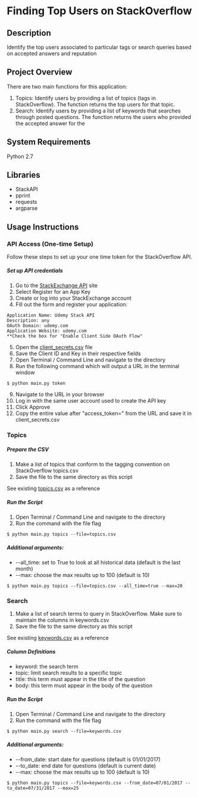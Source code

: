 # Finding Top Users on StackOverflow

## Description
Identify the top users associated to particular tags or search queries based on accepted answers and reputation

## Project Overview
There are two main functions for this application:

1. Topics: Identify users by providing a list of topics (tags in StackOverflow).  The function returns the top users for that topic.
2. Search: Identify users by providing a list of keywords that searches through posted questions.  The function returns the users who provided the accepted answer for the 

## System Requirements
Python 2.7

## Libraries
- StackAPI
- pprint
- requests
- argparse

## Usage Instructions

### API Access (One-time Setup)

Follow these steps to set up your one time token for the StackOverflow API.

##### Set up API credentials

1. Go to the [StackExchange API](https://api.stackexchange.com/) site
2. Select Register for an App Key
3. Create or log into your StackExchange account
4. Fill out the form and register your application:

```
Application Name: Udemy Stack API
Description: any
OAuth Domain: udemy.com
Application Website: udemy.com
**Check the box for "Enable Client Side OAuth Flow"

```

5. Open the [client_secrets.csv](client_secrets.csv) file
6. Save the Client ID and Key in their respective fields
7. Open Terminal / Command Line and navigate to the directory
8. Run the following command which will output a URL in the terminal window

```
$ python main.py token
```
9. Navigate to the URL in your browser
10. Log in with the same user account used to create the API key
11. Click Approve
12. Copy the entire value after "access_token=" from the URL and save it in client_secrets.csv


### Topics

##### Prepare the CSV

1. Make a list of topics that conform to the tagging convention on StackOverflow topics.csv
2. Save the file to the same directory as this script

See existing [topics.csv](topics.csv) as a reference

##### Run the Script
1. Open Terminal / Command Line and navigate to the directory
2. Run the command with the file flag

```
$ python main.py topics --file=topics.csv
```

##### Additional arguments:
- --all_time: set to True to look at all historical data (default is the last month)
- --max: choose the max results up to 100 (default is 10)

```
$ python main.py topics --file=topics.csv --all_time=true --max=20 
```

### Search

1. Make a list of search terms to query in StackOverflow.  Make sure to maintain the columns in keywords.csv
2. Save the file to the same directory as this script

See existing [keywords.csv](keywords.csv) as a reference

##### Column Definitions
- keyword: the search term
- topic: limit search results to a specific topic
- title: this term must appear in the title of the question
- body: this term must appear in the body of the question

##### Run the Script
1. Open Terminal / Command Line and navigate to the directory
2. Run the command with the file flag

```
$ python main.py search --file=keywords.csv
```

##### Additional arguments:
- --from_date: start date for questions (default is 01/01/2017)
- --to_date: end date for questions (default is current date)
- --max: choose the max results up to 100 (default is 10)

```
$ python main.py topics --file=keywords.csv --from_date=07/01/2017 --to_date=07/31/2017 --max=25
```
